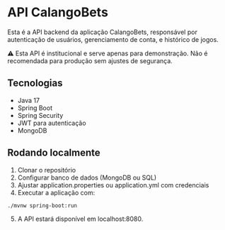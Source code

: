 # API CalangoBets

Esta é a API backend da aplicação CalangoBets, responsável por autenticação de usuários, gerenciamento de conta, e histórico de jogos.

⚠️ Esta API é institucional e serve apenas para demonstração. Não é recomendada para produção sem ajustes de segurança.

## Tecnologias

* Java 17
* Spring Boot
* Spring Security 
* JWT para autenticação
* MongoDB

## Rodando localmente

1. Clonar o repositório
2. Configurar banco de dados (MongoDB ou SQL)
3. Ajustar application.properties ou application.yml com credenciais
4. Executar a aplicação com:
```
./mvnw spring-boot:run
```
5. A API estará disponível em localhost:8080.